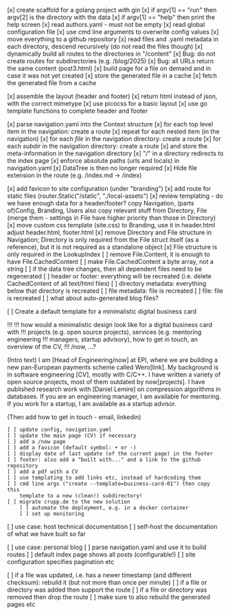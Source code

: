 [x] create scaffold for a golang project with gin
[x] if argv[1] == "run" then argv[2] is the directory with the data
[x] if argv[1] == "help" then print the help screen
[x] read authors.yaml - must not be empty
[x] read global configuration file
[x] use cmd line arguments to overwrite config values
[x] move everything to a github repository
[x] read files and .yaml metadata in each directory, descend recursively
    (do not read the files though)
[x] dynamically build all routes to the directories in "/content"
[x] Bug: do not create routes for subdirectories (e.g. /blog/2025)
[x] Bug: all URLs return the same content (post3.html)
[x] build page for a file on demand and in case it was not yet created
[x] store the generated file in a cache
[x] fetch the generated file from a cache

[x] assemble the layout (header and footer)
[x] return html instead of json, with the correct mimetype
[x] use picocss for a basic layout
[x] use go template functions to complete header and footer

[x] parse navigation.yaml into the Context structure
    [x] for each top level item in the navigation: create a route
    [x] repeat for each nested item (in the navigation)
    [x] for each *file* in the navigation directory: create a route
    [x] for each *subdir* in the navigation directory: create a route
    [x] and store the meta-information in the navigation directory
    [x] "/" in a directory redirects to the index page
    [x] enforce absolute paths (urls and locals) in navigation.yaml
[x] DataTree is then no longer required
[x] Hide file extension in the route (e.g. /index.md -> /index)

[x] add favicon to site configuration (under "branding")
[x] add route for static files (router.Static("/static", "./local-assets")
[x] review templating - do we have enough data for a header/footer?
	copy Navigation, (parts of)Config, Branding, Users
	also copy relevant stuff from Directory, File (merge them - settings in
	File have higher priority than those in Directory)
[x] move custom css template (site.css) to Branding, use it in header.html
	adjust header.html, footer.html
[x] remove Directory and File structure in Navigation; Directory is only
	required from the File struct itself (as a reference), but it is
	not required as a standalone object
[x] File structure is only required in the LookupIndex
[ ] remove File.Content, it is enough to have File.CachedContent
[ ] make File.CachedContent a byte array, not a string
[ ] if the data tree changes, then all dependent files need to be regenerated
	[ ] header or footer: everything will be recreated (i.e. delete
		CachedContent of all text/html files)
	[ ] directory metadata: everything below that directory is recreated
	[ ] file metadata: file is recreated
	[ ] file: file is recreated
	[ ] what about auto-generated blog files?

[ ] Create a default template for a minimalistic digital business card

!!!
!!! how would a minimalistic design look like for a digital business card with
!!! projects (e.g. open source projects), services (e.g. mentoring engineering
!!! managers, startup advisory), how to get in touch, an overview of the CV,
!!! /now, ...? 

(Intro text) I am [Head of Engineering/now] at EPI, where we are building a new pan-European payments scheme called Wero[link]. My background is in software engineering [CV], mostly with C/C++. I have written a variety of open source projects, most of them outdated by now[projects]. I have published research work with [Daniel Lemire] on compression algorithms in databases. If you are an engineering manager, I am available for mentoring. If you work for a startup, I am available as a startup advisor.

(Then add how to get in touch - email, linkedin)

    [ ] update config, navigation.yaml
    [ ] update the main page (CV) if necessary
    [ ] add a /now page
    [ ] add a favicon (default symbol: • or ·)
    [ ] display date of last update (of the current page) in the footer
    [ ] footer: also add a "built with..." and a link to the github repository
    [ ] add a pdf with a CV
    [ ] use templating to add links etc, instead of hardcoding them
    [ ] cmd line args ("create --template=business-card-01") then copy this
        template to a new (clean!) subdirectory!
    [ ] migrate crupp.de to the new solution
    	[ ] automate the deployment, e.g. in a docker container
    	[ ] set up monitoring

[ ] use case: host technical documentation
    [ ] self-host the documentation of what we have built so far

[ ] use case: personal blog
    [ ] parse navigation.yaml and use it to build routes
    [ ] default index page shows all posts (configurable!)
    [ ] site configuration specifies pagination etc

[ ] if a file was updated, i.e. has a newer timestamp (and different checksum):
    rebuild it (but not more than once per minute)
[ ] if a file or directory was added then support the route
[ ] if a file or directory was removed then drop the route
[ ] make sure to also rebuild the generated pages etc
